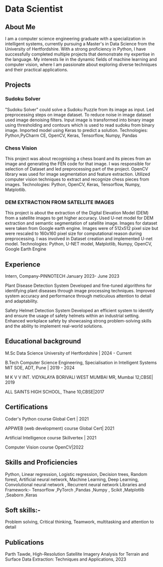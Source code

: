 # Data Scientist

## About Me
I am a computer science engineering graduate with a specialization in intelligent systems, currently pursuing a Master's in Data Science from the University of Hertfordshire. With a strong proficiency in Python, I have successfully completed multiple projects that demonstrate my expertise in the language. My interests lie in the dynamic fields of machine learning and computer vision, where I am passionate about exploring diverse techniques and their practical applications.

## Projects

### Sudoku Solver
"Sudoku Solver" could solve a Sudoku Puzzle from its image as input.
Led preprocessing steps on image dataset. To reduce noise in image dataset used image denoising filters.
Input image is transformed into binary image using thresholding and contours which is used to read sudoku from binary image.
Imported model using Keras to predict a solution.
Technologies: Python,PyCharm CE, OpenCV, Keras, Tensorflow, Numpy, Pandas

### Chess Vision
This project was about recognising a chess board and its pieces from an image and generating the FEN code for that image.
I was responsible for selection of Dataset and led preprocessing part of the project.
OpenCV library was used for image segmentation and feature extraction.
Utilized computer vision techniques to extract and recognize chess pieces from images.
Technologies: Python, OpenCV, Keras, Tensorflow, Numpy, Matplotlib.

### DEM EXTRACTION FROM SATELLITE IMAGES
This project is about the extraction of the Digital Elevation Model (DEM) from a satellite images to get higher accuracy.
Used U-net model for DEM extraction and semantic segmentation of satellite image.
Images for dataset were taken from Google earth engine. Images were of 512x512 pixel size but were rescaled to 160x160 pixel size for computational reason during preprocessing.
I was involved in Dataset creation and implemented U-net model.
Technologies: Python, U-NET model, Matplotlib, Numpy, OpenCV, Google Earth Engine

## Experience

Intern, Company-PINNOTECH
January 2023- June 2023

Plant Disease Detection System
Developed and fine-tuned algorithms for identifying plant diseases through image processing techniques.
Improved system accuracy and performance through meticulous attention to detail and adaptability.

Safety Helmet Detection System
Developed an efficient system to identify and ensure the usage of safety helmets within an industrial setting.
Enhanced workplace safety by showcasing strong problem-solving skills and the ability to implement real-world solutions.

## Educational background

M.Sc Data Science
University of Hertfordshire | 2024 - Current

B.Tech Computer Science Engineering, Specialisation in Intelligent Systems
MIT SOE, ADT, Pune | 2019 - 2024

M K V V INT. VIDYALAYA BORIVALI WEST MUMBAI MR, Mumbai
12,CBSE| 2019

ALL SAINTS HIGH SCHOOL, Thane
10,CBSE|2017

## Certifications

Coder's Python course
Global Cert | 2021

APPWEB (web development) course
Global Cert| 2021

Artificial Intelligence course
Skillvertex | 2021

Computer Vision course
OpenCV|2022

## Skills and Proficiencies

Python, Linear regression, Logistic regression, Decision trees, Random forest,  Artificial neural network, Machine Learning, Deep Learning, Convolutional neural network , Recurrent neural network
Libraries and Framework:- Tensorflow ,PyTorch ,Pandas ,Numpy , Scikit ,Matplotlib ,Seaborn ,Keras

## Soft skills:-
Problem solving, Critical thinking, Teamwork, multitasking and attention to detail

## Publications
Parth Tawde, High-Resolution Satellite Imagery Analysis for Terrain and Surface Data Extraction: Techniques and Applications, 2023
